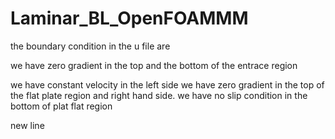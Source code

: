 # Laminar_BL_OpenFOAMMM


the boundary condition in the u file are

we have zero gradient in the top and the bottom of the entrace region 

we have constant velocity in the left side 
we have zero gradient in the top of the flat plate region and right hand side.
we have no slip condition in the bottom of plat flat region 

new line
